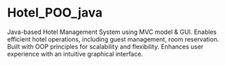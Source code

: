 # Hotel_POO_java
Java-based Hotel Management System using MVC model &amp; GUI. Enables efficient hotel operations, including guest management, room reservation. Built with OOP principles for scalability and flexibility. Enhances user experience with an intuitive graphical interface.
